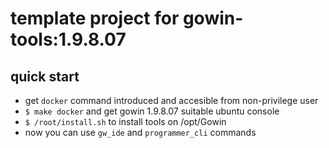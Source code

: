 # template project for gowin-tools:1.9.8.07

## quick start

- get `docker` command introduced and accesible from non-privilege user
- `$ make docker` and get gowin 1.9.8.07 suitable ubuntu console
- `$ /root/install.sh` to install tools on /opt/Gowin
- now you can use `gw_ide` and `programmer_cli` commands


